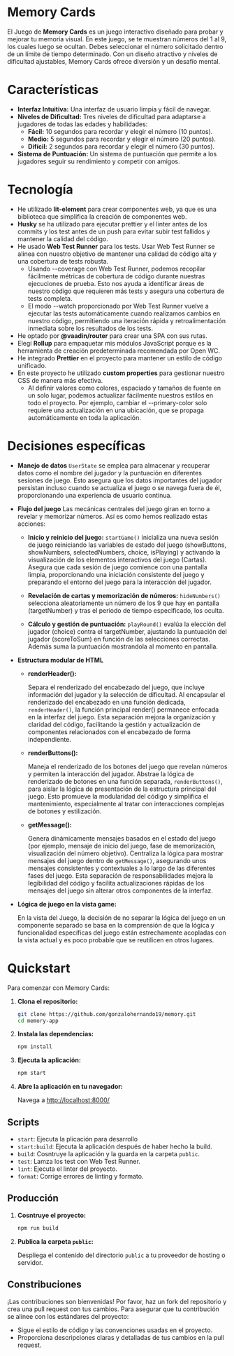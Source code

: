# Memory Cards

El Juego de **Memory Cards** es un juego interactivo diseñado para probar y mejorar tu memoria visual. En este juego, se te muestran números del 1 al 9, los cuales luego se ocultan. Debes seleccionar el número solicitado dentro de un límite de tiempo determinado. Con un diseño atractivo y niveles de dificultad ajustables, Memory Cards ofrece diversión y un desafío mental.


# Características

- **Interfaz Intuitiva:** Una interfaz de usuario limpia y fácil de navegar.
- **Niveles de Dificultad:** Tres niveles de dificultad para adaptarse a jugadores de todas las edades y habilidades:
  + **Fácil:** 10 segundos para recordar y elegir el número (10 puntos).
  + **Medio:** 5 segundos para recordar y elegir el número (20 puntos).
  + **Difícil:** 2 segundos para recordar y elegir el número (30 puntos).
- **Sistema de Puntuación:** Un sistema de puntuación que permite a los jugadores seguir su rendimiento y competir con amigos.

# Tecnología
- He utilizado **lit-element** para crear componentes web, ya que es una biblioteca que simplifica la creación de componentes web.
- **Husky** se ha utilizado para ejecutar prettier y el linter antes de los commits y los test antes de un push para evitar subir test fallidos y mantener la calidad del código.
- He usado **Web Test Runner** para los tests. Usar Web Test Runner se alinea con nuestro objetivo de mantener una calidad de código alta y una cobertura de tests robusta.
  + Usando --coverage con Web Test Runner, podemos recopilar fácilmente métricas de cobertura de código durante nuestras ejecuciones de prueba. Esto nos ayuda a identificar áreas de nuestro código que requieren más tests y asegura una cobertura de tests completa.
  + El modo --watch proporcionado por Web Test Runner vuelve a ejecutar las tests automáticamente cuando realizamos cambios en nuestro código, permitiendo una iteración rápida y retroalimentación inmediata sobre los resultados de los tests.
- He optado por **@vaadin/router** para crear una SPA con sus rutas.
- Elegí **Rollup** para empaquetar mis módulos JavaScript porque es la herramienta de creación predeterminada recomendada por Open WC.
- He integrado **Prettier** en el proyecto para mantener un estilo de código unificado.
- En este proyecto he utilizado **custom properties** para gestionar nuestro CSS de manera más efectiva.
  + Al definir valores como colores, espaciado y tamaños de fuente en un solo lugar, podemos actualizar fácilmente nuestros estilos en todo el proyecto. Por ejemplo, cambiar el --primary-color solo requiere una actualización en una ubicación, que se propaga automáticamente en toda la aplicación.


# Decisiones específicas

- **Manejo de datos**
   `UserState` se emplea para almacenar y recuperar datos como el nombre del jugador y la puntuación en diferentes sesiones de juego.
   Esto asegura que los datos importantes del jugador persistan incluso cuando se actualiza el juego o se navega fuera de él, proporcionando una experiencia de usuario continua.

- **Flujo del juego**
   Las mecánicas centrales del juego giran en torno a revelar y memorizar números. Así es como hemos realizado estas acciones:

  + **Inicio y reinicio del juego:**
    `startGame()` inicializa una nueva sesión de juego reiniciando las variables de estado del juego (showButtons, showNumbers, selectedNumbers, choice, isPlaying) y activando la visualización de los elementos interactivos del juego (Cartas).
    Asegura que cada sesión de juego comience con una pantalla limpia, proporcionando una iniciación consistente del juego y preparando el entorno del juego para la interacción del jugador.

  + **Revelación de cartas y memorización de números:**
    `hideNumbers()` selecciona aleatoriamente un número de los 9 que hay en pantalla (targetNumber) y tras el periodo de tiempo especificado, los oculta.

  + **Cálculo y gestión de puntuación:**
    `playRound()` evalúa la elección del jugador (choice) contra el targetNumber, ajustando la puntuación del jugador (scoreToSum) en función de las selecciones correctas.
    Además suma la puntuación mostrandola al momento en pantalla.


- **Estructura modular de HTML**
  
  + **renderHeader():**

    Separa el renderizado del encabezado del juego, que incluye información del jugador y la selección de dificultad.
    Al encapsular el renderizado del encabezado en una función dedicada, `renderHeader()`, la función principal render() permanece enfocada en la interfaz del juego. Esta separación mejora la organización y claridad del código, facilitando la gestión y actualización de componentes relacionados con el encabezado de forma independiente.

  + **renderButtons():**

    Maneja el renderizado de los botones del juego que revelan números y permiten la interacción del jugador.
    Abstrae la lógica de renderizado de botones en una función separada, `renderButtons()`, para aislar la lógica de presentación de la estructura principal del juego. Esto promueve la modularidad del código y simplifica el mantenimiento, especialmente al tratar con interacciones complejas de botones y estilización.

  + **getMessage():**

    Genera dinámicamente mensajes basados en el estado del juego (por ejemplo, mensaje de inicio del juego, fase de memorización, visualización del número objetivo).
    Centraliza la lógica para mostrar mensajes del juego dentro de `getMessage()`, asegurando unos mensajes consistentes y contextuales a lo largo de las diferentes fases del juego. Esta separación de responsabilidades mejora la legibilidad del código y facilita actualizaciones rápidas de los mensajes del juego sin alterar otros componentes de la interfaz.



- **Lógica de juego en la vista game:**

    En la vista del Juego, la decisión de no separar la lógica del juego en un componente separado se basa en la comprensión de que la lógica y funcionalidad específicas del juego están estrechamente acopladas con la vista actual y es poco probable que se reutilicen en otros lugares.


# Quickstart

Para comenzar con Memory Cards:

1. **Clona el repositorio:**

    ```bash
    git clone https://github.com/gonzalohernando19/memory.git
    cd memory-app
    ```

2. **Instala las dependencias:**

    ```bash
    npm install
    ```

3. **Ejecuta la aplicación:**

    ```bash
    npm start
    ```

4. **Abre la aplicación en tu navegador:**

    Navega a [http://localhost:8000/](http://localhost:8000/)

## Scripts

- `start`: Ejecuta la plicación para desarrollo
- `start:build`: Ejecuta la aplicación después de haber hecho la build.
- `build`: Cosntruye la aplicación y la guarda en la carpeta `public`.
- `test`: Lamza los test con Web Test Runner.
- `lint`: Ejecuta el linter del proyecto.
- `format`: Corrige errores de linting y formato.

## Producción

1. **Cosntruye el proyecto:**

    ```bash
    npm run build
    ```

2. **Publica la carpeta `public`:**

   Despliega el contenido del directorio `public` a tu proveedor de hosting o servidor. 

## Constribuciones

¡Las contribuciones son bienvenidas! Por favor, haz un fork del repositorio y crea una pull request con tus cambios. Para asegurar que tu contribución se alinee con los estándares del proyecto:

- Sigue el estilo de código y las convenciones usadas en el proyecto.
- Proporciona descripciones claras y detalladas de tus cambios en la pull request.


